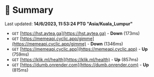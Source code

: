 # 📖 Summary
Last updated: **14/6/2023, 11:53:24 PTG "Asia/Kuala_Lumpur"**

- `GET` [https://hst.aytea.ga](https://hst.aytea.ga) - **Down** (173ms)
- `GET` [https://memeapi.cyclic.app/gimme](https://memeapi.cyclic.app/gimme) - **Down** (1346ms)
- `GET` [https://memeapi.cyclic.app](https://memeapi.cyclic.app) - **Up** (759ms)
- `GET` [https://klik.ml/health](https://klik.ml/health) - **Up** (857ms)
- `GET` [https://dumb.onrender.com](https://dumb.onrender.com) - **Up** (815ms)
